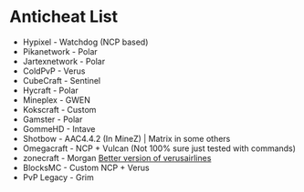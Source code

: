 # Anticheat List 
- Hypixel - Watchdog (NCP based)   
- Pikanetwork - Polar   
- Jartexnetwork - Polar   
- ColdPvP - Verus   
- CubeCraft - Sentinel   
- Hycraft - Polar   
- Mineplex - GWEN   
- Kokscraft - Custom   
- Gamster - Polar   
- GommeHD - Intave   
- Shotbow - AAC4.4.2 (In MineZ) | Matrix in some others   
- Omegacraft - NCP + Vulcan (Not 100% sure just tested with commands)    
- zonecraft - Morgan [Better version of verusairlines](https://www.reddit.com/r/minecraftclients/comments/xz19ck/what_anticheat_does_zonecraft_use/)    
- BlocksMC - Custom NCP + Verus
- PvP Legacy - Grim
